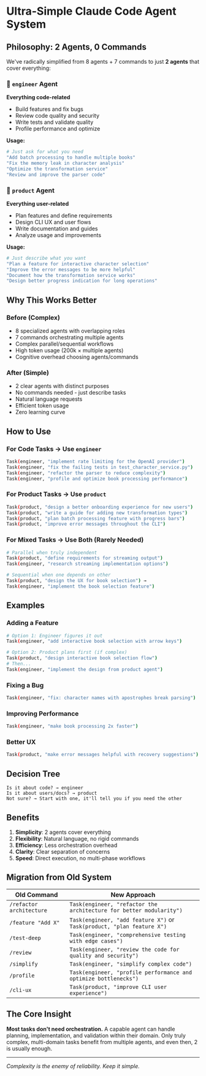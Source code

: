 # Ultra-Simple Claude Code Agent System

## Philosophy: 2 Agents, 0 Commands

We've radically simplified from 8 agents + 7 commands to just **2 agents** that cover everything:

### 🔧 `engineer` Agent
**Everything code-related**
- Build features and fix bugs
- Review code quality and security
- Write tests and validate quality
- Profile performance and optimize

**Usage:**
```bash
# Just ask for what you need
"Add batch processing to handle multiple books"
"Fix the memory leak in character analysis"
"Optimize the transformation service"
"Review and improve the parser code"
```

### 📝 `product` Agent
**Everything user-related**
- Plan features and define requirements
- Design CLI UX and user flows
- Write documentation and guides
- Analyze usage and improvements

**Usage:**
```bash
# Just describe what you want
"Plan a feature for interactive character selection"
"Improve the error messages to be more helpful"
"Document how the transformation service works"
"Design better progress indication for long operations"
```

## Why This Works Better

### Before (Complex)
- 8 specialized agents with overlapping roles
- 7 commands orchestrating multiple agents
- Complex parallel/sequential workflows
- High token usage (200k × multiple agents)
- Cognitive overhead choosing agents/commands

### After (Simple)
- 2 clear agents with distinct purposes
- No commands needed - just describe tasks
- Natural language requests
- Efficient token usage
- Zero learning curve

## How to Use

### For Code Tasks → Use `engineer`
```bash
Task(engineer, "implement rate limiting for the OpenAI provider")
Task(engineer, "fix the failing tests in test_character_service.py")
Task(engineer, "refactor the parser to reduce complexity")
Task(engineer, "profile and optimize book processing performance")
```

### For Product Tasks → Use `product`
```bash
Task(product, "design a better onboarding experience for new users")
Task(product, "write a guide for adding new transformation types")
Task(product, "plan batch processing feature with progress bars")
Task(product, "improve error messages throughout the CLI")
```

### For Mixed Tasks → Use Both (Rarely Needed)
```bash
# Parallel when truly independent
Task(product, "define requirements for streaming output")
Task(engineer, "research streaming implementation options")

# Sequential when one depends on other
Task(product, "design the UX for book selection") →
Task(engineer, "implement the book selection feature")
```

## Examples

### Adding a Feature
```bash
# Option 1: Engineer figures it out
Task(engineer, "add interactive book selection with arrow keys")

# Option 2: Product plans first (if complex)
Task(product, "design interactive book selection flow")
# Then...
Task(engineer, "implement the design from product agent")
```

### Fixing a Bug
```bash
Task(engineer, "fix: character names with apostrophes break parsing")
```

### Improving Performance
```bash
Task(engineer, "make book processing 2x faster")
```

### Better UX
```bash
Task(product, "make error messages helpful with recovery suggestions")
```

## Decision Tree

```
Is it about code? → engineer
Is it about users/docs? → product
Not sure? → Start with one, it'll tell you if you need the other
```

## Benefits

1. **Simplicity**: 2 agents cover everything
2. **Flexibility**: Natural language, no rigid commands
3. **Efficiency**: Less orchestration overhead
4. **Clarity**: Clear separation of concerns
5. **Speed**: Direct execution, no multi-phase workflows

## Migration from Old System

| Old Command | New Approach |
|------------|--------------|
| `/refactor architecture` | `Task(engineer, "refactor the architecture for better modularity")` |
| `/feature "Add X"` | `Task(engineer, "add feature X")` or `Task(product, "plan feature X")` |
| `/test-deep` | `Task(engineer, "comprehensive testing with edge cases")` |
| `/review` | `Task(engineer, "review the code for quality and security")` |
| `/simplify` | `Task(engineer, "simplify complex code")` |
| `/profile` | `Task(engineer, "profile performance and optimize bottlenecks")` |
| `/cli-ux` | `Task(product, "improve CLI user experience")` |

## The Core Insight

**Most tasks don't need orchestration.** A capable agent can handle planning, implementation, and validation within their domain. Only truly complex, multi-domain tasks benefit from multiple agents, and even then, 2 is usually enough.

---

*Complexity is the enemy of reliability. Keep it simple.*